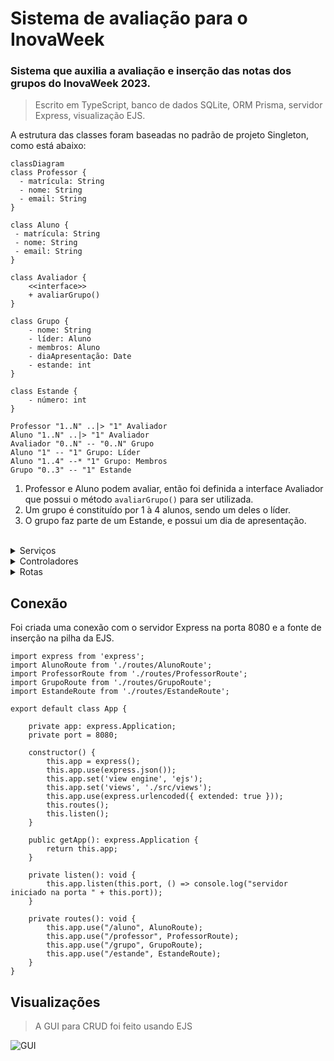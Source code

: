 # Sistema de avaliação para o InovaWeek

### Sistema que auxilia a avaliação e inserção das notas dos grupos do InovaWeek 2023.
> Escrito em TypeScript, banco de dados SQLite, ORM Prisma, servidor Express, visualização EJS.

A estrutura das classes foram baseadas no padrão de projeto Singleton, como está abaixo:
```mermaid
classDiagram
class Professor {
  - matrícula: String
  - nome: String
  - email: String
}

class Aluno {
 - matrícula: String
 - nome: String
 - email: String
}

class Avaliador {
    <<interface>>
    + avaliarGrupo()
}

class Grupo {
    - nome: String
    - líder: Aluno
    - membros: Aluno
    - diaApresentação: Date
    - estande: int
}

class Estande {
    - número: int
}

Professor "1..N" ..|> "1" Avaliador 
Aluno "1..N" ..|> "1" Avaliador
Avaliador "0..N" -- "0..N" Grupo
Aluno "1" -- "1" Grupo: Líder
Aluno "1..4" --* "1" Grupo: Membros
Grupo "0..3" -- "1" Estande

```

1. Professor e Aluno podem avaliar, então foi definida a interface Avaliador que possui o método ```avaliarGrupo()``` para ser utilizada.
2. Um grupo é constituído por 1 à 4 alunos, sendo um deles o líder.
3. O grupo faz parte de um Estande, e possui um dia de apresentação.

<br>

<details>
<summary>Serviços</summary>
<p>

#### [AlunoService](https://github.com/lokchin/projeto_inova_POO2/blob/main/src/services/AlunoService.ts)
> Lógica do CRUD do Aluno no banco de dados.
```app
import { Prisma, PrismaClient } from "@prisma/client";

const prisma = new PrismaClient();

class AlunoService {

    async insert(aluno: Prisma.AlunoCreateInput) {
    }

    async update(matricula: string, aluno: Prisma.AlunoCreateInput) {
    }

    async delete(matricula: string) {
    }

    async getAll() {
    }
}

export default new AlunoService();
```
#### [GrupoService](https://github.com/lokchin/projeto_inova_POO2/blob/main/src/services/GrupoService.ts)
> Lógica do CRUD do Grupo no banco de dados.
```app
import { Prisma, PrismaClient } from "@prisma/client";

const prisma = new PrismaClient();

class GrupoService {

    async insert(grupo: Prisma.GrupoCreateInput) {
    }

    async update(nome: string, grupo: Prisma.GrupoCreateInput) {
    }

    async delete(nome: string) {
    }

    async getAll() {
    }
}

export default new GrupoService();
```
#### [ProfessorService](https://github.com/lokchin/projeto_inova_POO2/blob/main/src/services/ProfessorService.ts)
> Lógica do CRUD do Professor no banco de dados.
```app
import { Prisma, PrismaClient } from "@prisma/client";

const prisma = new PrismaClient();

class ProfessorService {

    async insert(professor: Prisma.ProfessorCreateInput) {
    }

    async update(matricula: string, professor: Prisma.ProfessorCreateInput) {
    }

    async delete(matricula: string) {
    }

    async getAll() {
    }
}

export default new ProfessorService();
```
#### [EstandeService](https://github.com/lokchin/projeto_inova_POO2/blob/main/src/services/EstandeService.ts)
> Lógica do CRUD do Estande no banco de dados.
```app
import { Prisma, PrismaClient } from "@prisma/client";

const prisma = new PrismaClient();

class EstandeService {

    async insert(estande: Prisma.EstandeCreateInput) {
    }

    async delete(numero: string) {
    }

    async getAll() {
    }
}

export default new EstandeService();
```

</p>
</details>


<details>
<summary>Controladores</summary>
<p>

#### [AlunoController](https://github.com/lokchin/projeto_inova_POO2/blob/main/src/controllers/AlunoController.ts)
> Recebe requisições sobre o Aluno, manipula o banco de dados e retorna uma resposta.
```app
import express from 'express';
import AlunoService from '../services/AlunoService';
import { Prisma } from '@prisma/client';

class AlunoController {

    public async insert(req: express.Request, res: express.Response) {
    }

    public async update(req: express.Request, res: express.Response) {
    }

    public async delete(req: express.Request, res: express.Response) {
    }

    public async getAll(req: express.Request, res: express.Response) {
    }
}

export default new AlunoController();
```
#### [GrupoController](https://github.com/lokchin/projeto_inova_POO2/blob/main/src/controllers/GrupoController.ts)
>  Recebe requisições sobre o Grupo, manipula o banco de dados e retorna uma resposta.
```app
import express from 'express';
import GrupoService from '../services/GrupoService';
import { Prisma } from '@prisma/client';

class ProfessorController {

    public async insert(req: express.Request, res: express.Response) {
    }

    public async update(req: express.Request, res: express.Response) {
    }

    public async delete(req: express.Request, res: express.Response) {
    }

    public async getAll(req: express.Request, res: express.Response) {
    }
}

export default new ProfessorController();
```
#### [ProfessorController](https://github.com/lokchin/projeto_inova_POO2/blob/main/src/controllers/ProfessorController.ts)
>  Recebe requisições sobre o Professor, manipula o banco de dados e retorna uma resposta.
```app
import express from 'express';
import ProfessorService from '../services/ProfessorService';
import { Prisma } from '@prisma/client';

class ProfessorController {

    public async insert(req: express.Request, res: express.Response) {
    }

    public async update(req: express.Request, res: express.Response) {
    }

    public async delete(req: express.Request, res: express.Response) {
    }

    public async getAll(req: express.Request, res: express.Response) {
    }
}

export default new ProfessorController();
```
#### [EstandeController](https://github.com/lokchin/projeto_inova_POO2/blob/main/src/controllers/EstandeController.ts#L56)
>  Recebe requisições sobre o Estande, manipula o banco de dados e retorna uma resposta.
```app
import express from 'express';
import EstandeService from '../services/EstandeService';
import { Prisma } from '@prisma/client';

class EstandeController {

    public async insert(req: express.Request, res: express.Response) {
    }

    public async delete(req: express.Request, res: express.Response) {
    }

    public async getAll(req: express.Request, res: express.Response) {
    }
}

export default new EstandeController();
```

</p>
</details>

<details>
<summary>Rotas</summary>
<p>

#### [AlunoRoute](https://github.com/lokchin/projeto_inova_POO2/blob/main/src/routes/AlunoRoute.ts)
> Define as rotas para as requisições HTTP para o Aluno, e chama os controladores específicos.
```app
import { Router } from "express";
import AlunoController from "../controllers/AlunoController";

const AlunoRoute = Router();

AlunoRoute.get("/", AlunoController.getAll);

AlunoRoute.post("/insert", AlunoController.insert);

AlunoRoute.patch("/update/:matricula", AlunoController.update);

AlunoRoute.delete("/delete/:matricula", AlunoController.delete);

export default AlunoRoute;
```
#### [GrupoRoute](https://github.com/lokchin/projeto_inova_POO2/blob/main/src/routes/GrupoRoute.ts)
> Define as rotas para as requisições HTTP para o Grupo, e chama os controladores específicos.
```app
import { Router } from "express";
import GrupoController from "../controllers/GrupoController";

const GrupoRoute = Router();

GrupoRoute.get("/", GrupoController.getAll);

GrupoRoute.post("/insert", GrupoController.insert);

GrupoRoute.patch("/update/:nome", GrupoController.update);

GrupoRoute.delete("/delete/:nome", GrupoController.delete);

export default GrupoRoute;
```
#### [ProfessorRoute](https://github.com/lokchin/projeto_inova_POO2/blob/main/src/routes/ProfessorRoute.ts)
> Define as rotas para as requisições HTTP para o Professor, e chama os controladores específicos.
```app
import { Router } from "express";
import ProfessorController from "../controllers/ProfessorController";

const ProfessorRoute = Router();

ProfessorRoute.get("/", ProfessorController.getAll);

ProfessorRoute.post("/insert", ProfessorController.insert);

ProfessorRoute.patch("/update/:matricula", ProfessorController.update);

ProfessorRoute.delete("/delete/:matricula", ProfessorController.delete);

export default ProfessorRoute;
```
#### [EstandeRoute](https://github.com/lokchin/projeto_inova_POO2/blob/main/src/routes/EstandeRoute.ts)
> Define as rotas para as requisições HTTP para o Estande, e chama os controladores específicos.
```app
import { Router } from "express";
import EstandeController from "../controllers/EstandeController";

const EstandeRoute = Router();

EstandeRoute.get("/", EstandeController.getAll);

EstandeRoute.post("/insert", EstandeController.insert);

EstandeRoute.delete("/delete/:numero", EstandeController.delete);

export default EstandeRoute;
```

</p>
</details>


## Conexão
Foi criada uma conexão com o servidor Express na porta 8080 e a fonte de inserção na pilha da EJS.

```app
import express from 'express';
import AlunoRoute from './routes/AlunoRoute';
import ProfessorRoute from './routes/ProfessorRoute';
import GrupoRoute from './routes/GrupoRoute';
import EstandeRoute from './routes/EstandeRoute';

export default class App {

    private app: express.Application;
    private port = 8080;

    constructor() {
        this.app = express();
        this.app.use(express.json());
        this.app.set('view engine', 'ejs');
        this.app.set('views', './src/views');
        this.app.use(express.urlencoded({ extended: true }));
        this.routes();
        this.listen();
    }

    public getApp(): express.Application {
        return this.app;
    }

    private listen(): void {
        this.app.listen(this.port, () => console.log("servidor iniciado na porta " + this.port));
    }

    private routes(): void {
        this.app.use("/aluno", AlunoRoute);
        this.app.use("/professor", ProfessorRoute);
        this.app.use("/grupo", GrupoRoute);
        this.app.use("/estande", EstandeRoute);
    }
}
```

## Visualizações
> A GUI para CRUD foi feito usando EJS

![GUI](https://github.com/lokchin/projeto_inova_POO2/blob/main/assetsMD/image.png)
